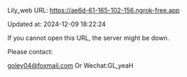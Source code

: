 Lily_web URL: https://ae6d-61-165-102-156.ngrok-free.app

Updated at: 2024-12-09 18:22:24

If you cannot open this URL, the server might be down.

Please contact: 

goley04@foxmail.com Or Wechat:GL_yeaH
